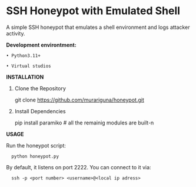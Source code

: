 # SSH Honeypot with Emulated Shell

A simple SSH honeypot that emulates a shell environment and logs attacker activity.  


**Development environtment:**

    • Python3.11+
    
    • Virtual studios 
    
 __INSTALLATION__
 

1. Clone the Repository
   
   git clone https://github.com/murariguna/honeypot.git

2. Install Dependencies


    pip install paramiko  # all  the remainig modules are built-n



**USAGE**

Run the honeypot script:

      python honeypot.py

   
By default, it listens on port 2222.
You can connect to it via:


      ssh -p <port number> <username>@<local ip adress>  
